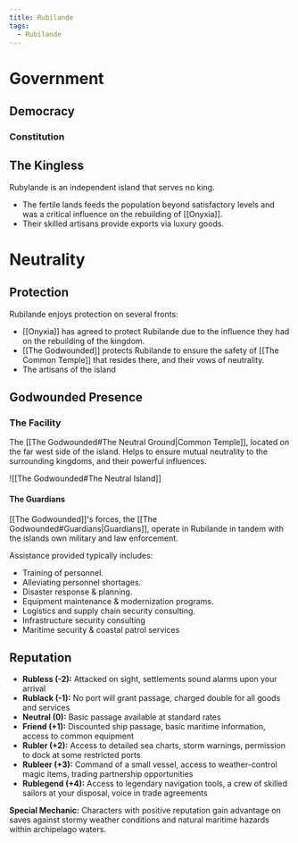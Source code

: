 ```yaml
---
title: Rubilande
tags:
  - Rubilande
---
```

# Government

## Democracy
### Constitution

## The Kingless
Rubylande is an independent island that serves no king.
- The fertile lands feeds the population beyond satisfactory levels and was a critical influence on the rebuilding of [[Onyxia]].
- Their skilled artisans provide exports via luxury goods.

# Neutrality

## Protection
Rubilande enjoys protection on several fronts:
- [[Onyxia]] has agreed to protect Rubilande due to the influence they had on the rebuilding of the kingdom.
- [[The Godwounded]] protects Rubilande to ensure the safety of [[The Common Temple]] that resides there, and their vows of neutrality.
- The artisans of the island

## Godwounded Presence

### The Facility
The [[The Godwounded#The Neutral Ground|Common Temple]], located on the far west side of the island.
Helps to ensure mutual neutrality to the surrounding kingdoms, and their powerful influences.

![[The Godwounded#The Neutral Island]]

#### The Guardians
[[The Godwounded]]'s forces, the [[The Godwounded#Guardians|Guardians]], operate in Rubilande in tandem with the islands own military and law enforcement.

Assistance provided typically includes:
- Training of personnel.
- Alleviating personnel shortages.
- Disaster response & planning.
- Equipment maintenance & modernization programs.
- Logistics and supply chain security consulting.
- Infrastructure security consulting
- Maritime security & coastal patrol services

## Reputation

- **Rubless (-2):** Attacked on sight, settlements sound alarms upon your arrival
- **Rublack (-1):** No port will grant passage, charged double for all goods and services
- **Neutral (0):** Basic passage available at standard rates
- **Friend (+1):** Discounted ship passage, basic maritime information, access to common equipment
- **Rubler (+2):** Access to detailed sea charts, storm warnings, permission to dock at some restricted ports
- **Rubleer (+3):** Command of a small vessel, access to weather-control magic items, trading partnership opportunities
- **Rublegend (+4):** Access to legendary navigation tools, a crew of skilled sailors at your disposal, voice in trade agreements

**Special Mechanic:** Characters with positive reputation gain advantage on saves against stormy weather conditions and natural maritime hazards within archipelago waters.